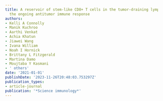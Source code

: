 ```yaml
---
title: A reservoir of stem-like CD8+ T cells in the tumor-draining lymph node preserves
  the ongoing antitumor immune response
authors:
- Kelli A Connolly
- Manik Kuchroo
- Aarthi Venkat
- Achia Khatun
- Jiawei Wang
- Ivana William
- Noah I Hornick
- Brittany L Fitzgerald
- Martina Damo
- Moujtaba Y Kasmani
- ' others'
date: '2021-01-01'
publishDate: '2023-11-26T20:48:03.753297Z'
publication_types:
- article-journal
publication: '*Science immunology*'
---
```

